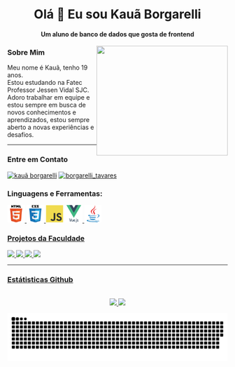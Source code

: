 <h1 align="center">Olá 👋 Eu sou Kauã Borgarelli</h1>
<h4 align="center">Um aluno de banco de dados que gosta de frontend</h3>


<img  align="right" height="250" width="300"  src="https://user-images.githubusercontent.com/79945984/197029125-1527dcae-8daf-455c-aa48-c0e6484ba26c.gif"/>

### Sobre Mim
<p align="left">Meu nome é Kauã, tenho 19 anos.<br/>
Estou estudando na Fatec Professor Jessen Vidal SJC.<br/>
Adoro trabalhar em equipe e estou sempre em busca de novos conhecimentos e aprendizados, estou sempre aberto a novas experiências e desafios.<br/></p>
<hr>

### Entre em Contato
<p align="left">
<a href="https://www.linkedin.com/in/kau%C3%A3-borgarelli-5bb67220a" target="blank"><img align="center" src="https://raw.githubusercontent.com/rahuldkjain/github-profile-readme-generator/master/src/images/icons/Social/linked-in-alt.svg" alt="kauã borgarelli" height="30" width="40" /></a>
<a href="https://instagram.com/borgarelli_tavares" target="blank"><img align="center" src="https://raw.githubusercontent.com/rahuldkjain/github-profile-readme-generator/master/src/images/icons/Social/instagram.svg" alt="borgarelli_tavares" height="30" width="40" /></a>
</p>

<h3 align="left">Linguagens e Ferramentas:</h3>
<p align="left"> 
<a href="https://www.w3.org/html/" target="_blank" rel="noreferrer"> <img src="https://raw.githubusercontent.com/devicons/devicon/master/icons/html5/html5-original-wordmark.svg" alt="html5" width="40" height="40"/> </a> <a href="https://developer.mozilla.org/en-US/docs/Web/JavaScript" target="_blank" rel="noreferrer"><a href="https://www.w3schools.com/css/" target="_blank" rel="noreferrer"> <img src="https://raw.githubusercontent.com/devicons/devicon/master/icons/css3/css3-original-wordmark.svg" alt="css3" width="40" height="40"/> </a>  <img src="https://raw.githubusercontent.com/devicons/devicon/master/icons/javascript/javascript-original.svg" alt="javascript" width="40" height="40"/> </a> <a href="https://vuejsbr-docs-next.netlify.app/" target="_blank" rel="noreferrer"> <img src="https://raw.githubusercontent.com/devicons/devicon/master/icons/vuejs/vuejs-original-wordmark.svg" alt="vuejs" width="40" height="40"/> </a> 
<img src="https://raw.githubusercontent.com/devicons/devicon/master/icons/java/java-original.svg" alt="java" width="40" height="40"/> </a> <a href="https://developer.mozilla.org/en-US/docs/Web/JavaScript" target="_blank" rel="noreferrer"></p>

### Projetos da Faculdade
<p align="left">
<a href="https://github.com/TheLooksDatabase/Julius" target="_blank"> <img width="70px" src="https://user-images.githubusercontent.com/79945984/197222019-221a4cdf-2153-48b9-9adc-7c6ac2d6f4c8.png"/>
<a href="https://github.com/DolphinDatabase/SGBD_Health" target="_blank"> <img width="80px" src="https://user-images.githubusercontent.com/79945984/197222284-77384beb-7dc8-4ef3-bafe-fe26cc6b6193.png"/>
<a href="https://github.com/DolphinDatabase/DescontOn" target="_blank"> <img width="80px" src="https://user-images.githubusercontent.com/79945984/197225485-8eb36177-3d8d-4950-ad88-5324447f6427.png"/>
<a href="https://github.com/DolphinDatabase/MCS.git" target="_blank"> <img width="80px" src="https://user-images.githubusercontent.com/79945984/208273909-e3c9b553-2992-415e-b86f-1d8b4583e336.png"/>

</p>
<hr>


### Estátisticas Github
<br>
<div align="center">
<img height="150em" src="https://github-readme-stats.vercel.app/api?username=Borgarelli&show_icons=true&theme=tokyonight&include_all_commits=true&count_private=true"/>
<img height="150em" src="https://github-readme-stats.vercel.app/api/top-langs/?username=Borgarelli&layout=compact&theme=tokyonight&include_all_commits=true&count_private=true"/>

![Snake animation](https://github.com/Borgarelli/Borgarelli/blob/output/github-contribution-grid-snake.svg)
</div>
